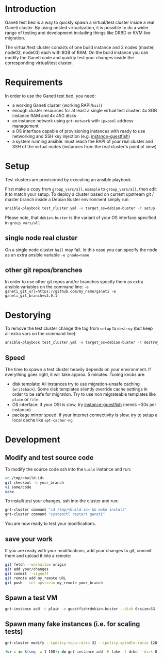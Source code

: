 # Introduction
Ganeti test bed is a way to quickly spawn a virtual/test cluster inside a real Ganeti cluster. By using nested virtualization, it is possible to do a wider range of testing and development including things like DRBD or KVM live migration.

The virtual/test cluster consists of one build instance and 3 nodes (master, node02, node03) each with 8GB of RAM. On the build instance you can modify the Ganeti code and quickly test your changes inside the corresponding virtual/test cluster.

# Requirements
In order to use the Ganeti test bed, you need:

* a working Ganeti cluster (working RAPI/`hail`)
* enough cluster resources for at least a single virtual test cluster: 4x 8GB instance RAM and 4x 45G disks
* an instance network using `gnt-network` with `ip=pool` address management
* a OS interface capable of provisioning instances with ready to use networking and SSH key injection (e.g. [instance-guestfish](https://github.com/saschalucas/instance-guestfish))
* a system running ansible: must reach the RAPI of your real cluster and SSH of the virtual nodes (instances from the real cluster's point of view)

# Setup
Test clusters are provisioned by executing an ansible playbook.

First make a copy from `group_vars/all.example` to `group_vars/all`, then edit it to match your setup. To deploy a cluster based on current upstream git / master branch inside a Debian Buster environment simply run:

```bash
ansible-playbook test_cluster.yml -e target_os=debian-buster -t setup

```

Please note, that `debian-buster` is the variant of your OS interface specified in `group_vars/all`

## single node real cluster
On a single node cluster `hail` may fail. In this case you can specify the node as an extra ansible variable `-e pnode=name`

## other git repos/branches
In order to use other git repos and/or branches specify them as extra ansible variables on the command line: `-e ganeti_git_url=https://github.com/my_name/ganeti -e ganeti_git_branch=v3.0.1`

# Destorying
To remove the test cluster change the tag from `setup` to `destroy` (but keep all extra vars on the command line):
```bash
ansible-playbook test_cluster.yml -e target_os=debian-buster -t destroy

```

## Speed
The time to spawn a test cluster heavily depends on your environment. If everything goes right, it will take approx. 5 minutes. Tuning knobs are:

* disk template: All instances try to use migration-unsafe caching (`writeback`). Some disk templates silently override cache settings in order to be safe for migration. Try to use non migrateable templates like `plain` or `file`.
* OS interface: if your OSI is slow, try [instance-guestfish](https://github.com/saschalucas/instance-guestfish) (needs ~30s per instance)
* package mirror speed: if your internet connectivity is slow, try to setup a local cache like `apt-cacher-ng`


# Development

## Modify and test source code
To modify the source code ssh into the `build` instance and run:

```bash
cd /tmp/<build-id>
git checkout -b your_branch
vi some/code
make
```

To install/test your changes, ssh into the cluster and run:

```bash
gnt-cluster command "cd /tmp/<build-id> && make install"
gnt-cluster command "systemctl restart ganeti"
```

You are now ready to test your modifications.

## save your work
If you are ready with your modifications, add your changes to git, commit them and upload it into a remote:

```bash
git fetch --unshallow origin
git add your/changes
git commit --signoff
git remote add my_remote URL
git push --set-upstream my_remote your_branch
```

## Spawn a test VM
```bash
gnt-instance add -t plain -o guestfish+debian-buster --disk 0:size=5G --net 0:network=vm-net,ip=pool -B memory=1G,vcpus=1 --no-name-check --no-ip-check test.vm
```

## Spawn many fake instances (i.e. for scaling tests)
```bash
gnt-cluster modify --ipolicy-vcpu-ratio 32 --ipolicy-spindle-ratio 128 --ipolicy-bounds-specs min:cpu-count=1,disk-count=1,disk-size=1,memory-size=1,nic-count=1,spindle-use=1/max:cpu-count=8,disk-count=16,disk-size=1048576,memory-size=32768,nic-count=8,spindle-use=12

for i in $(seq -w 1 100); do gnt-instance add -H fake -t drbd --disk 0:size=1M -B memory=1M -o noop --opportunistic-locking --no-name-check --no-ip-check --no-wait-for-sync --submit test$i.vm; done
```
